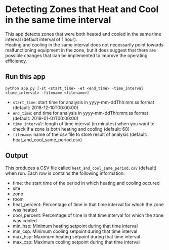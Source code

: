 # Detecting Zones that Heat and Cool in the same time interval

This app detects zones that were both heated and cooled in the same time interval (default interval of 1 hour). \
Heating and cooling in the same interval does not necessarily point towards malfunctioning equipment in the zone, but it does suggest that there are possible changes that can be implemented to improve the operating efficiency. 

## Run this app
`python app.py [-st <start_time> -et <end_time> -time_interval <time_interval> -filename <filename>]`

* `start_time`: start time for analysis in yyyy-mm-ddThh:mm:ss format (default: 2018-12-10T00:00:00)
* `end_time`: end time for analysis in yyyy-mm-ddThh:mm:ss format (default: 2019-01-01T00:00:00)
* `time_interval`: length of time interval (in minutes) when you want to check if a zone is both heating and cooling (default: 60)
* `filename`: name of the csv file to store result of analysis (default: heat_and_cool_same_period.csv)

## Output

This produces a CSV file called `heat_and_cool_same_period.csv` (default) when run. Each row is contains the following information:
* time: the start time of the period in which heating and cooling occured
* site
* zone
* room
* heat_percent: Percentage of time in that time interval for which the zone was heated
* cool_percent: Percentage of time in that time interval for which the zone was cooled
* min_hsp: Minimum heating setpoint during that time interval
* min_csp: Minimum cooling setpoint during that time interval
* max_hsp: Maximum heating setpoint during that time interval
* max_csp: Maximum cooling setpoint during that time interval
